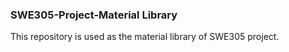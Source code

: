 ### SWE305-Project-Material Library

This repository is used as the material library of SWE305 project.
